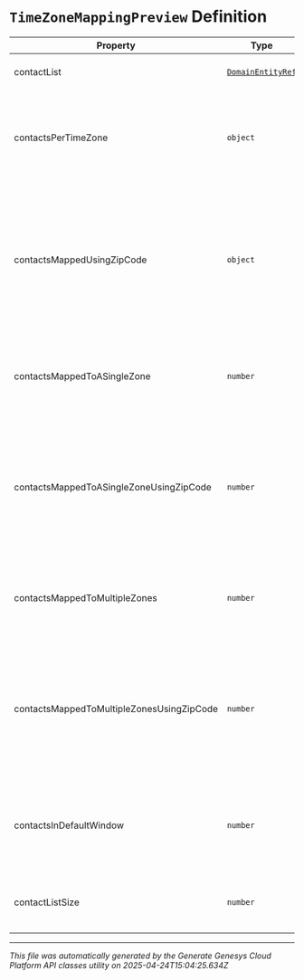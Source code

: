 # `TimeZoneMappingPreview` Definition

| Property | Type | Required | Description |
|----------|------|----------|-------------|
| contactList | [`DomainEntityRef`](domainentityref-definition.md) | No | The associated ContactList |
| contactsPerTimeZone | `object` | No | The number of contacts per time zone that mapped to only that time zone |
| contactsMappedUsingZipCode | `object` | No | The number of contacts per time zone that mapped to only that time zone and were mapped using the zip code column |
| contactsMappedToASingleZone | `number` | No | The total number of contacts that mapped to a single time zone |
| contactsMappedToASingleZoneUsingZipCode | `number` | No | The total number of contacts that mapped to a single time zone and were mapped using the zip code column |
| contactsMappedToMultipleZones | `number` | No | The total number of contacts that mapped to multiple time zones |
| contactsMappedToMultipleZonesUsingZipCode | `number` | No | The total number of contacts that mapped to multiple time zones and were mapped using the zip code column |
| contactsInDefaultWindow | `number` | No | The total number of contacts that will be dialed during the default window |
| contactListSize | `number` | No | The total number of contacts in the contact list |

---

*This file was automatically generated by the Generate Genesys Cloud Platform API classes utility on 2025-04-24T15:04:25.634Z*